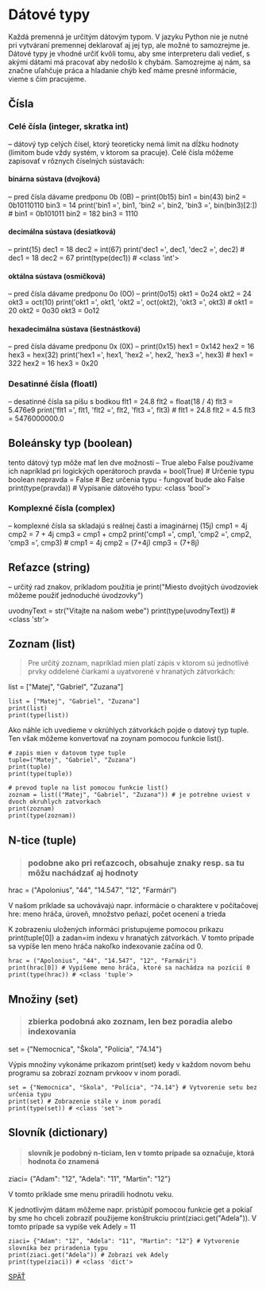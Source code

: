 # Dátové typy

Každá premenná je určitým dátovým typom. V jazyku Python nie je nutné pri vytváraní premennej deklarovať aj jej typ, ale možné to samozrejme je. Dátové typy je vhodné určiť kvôli tomu, aby sme interpreteru dali vedieť, s akými dátami má pracovať aby nedošlo k chybám. Samozrejme aj nám, sa značne uľahčuje práca a hladanie chýb keď máme presné informácie, vieme s čím pracujeme. 

## Čísla

### Celé čísla (integer, skratka int) 
– dátový typ celých čísel, ktorý teoreticky nemá limit na dĺžku hodnoty (limitom bude vždy systém, v ktorom sa pracuje). Celé čísla môžeme zapisovať v rôznych číselných sústavách: 
#### binárna sústava (dvojková)
– pred čísla dávame predponu 0b (0B) – print(0b15)
bin1 = bin(43)
bin2 = 0b10110110
bin3 = 14
print('bin1 =', bin1, 'bin2 =', bin2, 'bin3 =', bin(bin3)[2:]) # bin1 = 0b101011 bin2 = 182 bin3 = 1110

#### decimálna sústava (desiatková)
– print(15)
dec1 = 18
dec2 = int(67)
print('dec1 =', dec1, 'dec2 =', dec2) # dec1 = 18 dec2 = 67
print(type(dec1)) # <class 'int'>

#### oktálna sústava (osmičková) 
– pred čísla dávame predponu 0o (0O) – print(0o15)
okt1 = 0o24
okt2 = 24
okt3 = oct(10)
print('okt1 =', okt1, 'okt2 =', oct(okt2), 'okt3 =', okt3) # okt1 = 20 okt2 = 0o30 okt3 = 0o12

#### hexadecimálna sústava (šestnástková)
– pred čísla dávame predponu 0x (0X) – print(0x15)
hex1 = 0x142
hex2 = 16
hex3 = hex(32)
print('hex1 =', hex1, 'hex2 =', hex2, 'hex3 =', hex3) # hex1 = 322 hex2 = 16 hex3 = 0x20

### Desatinné čísla (floatI)
– desatinné čísla sa píšu s bodkou
flt1 = 24.8
flt2 = float(18 / 4)
flt3 = 5.476e9
print('flt1 =', flt1, 'flt2 =', flt2, 'flt3 =', flt3) # flt1 = 24.8 flt2 = 4.5 flt3 = 5476000000.0

## Boleánsky typ (boolean)

tento dátový typ môže mať len dve možnosti – True alebo False
používame ich napríklad pri logických operátoroch
pravda = bool(True) # Určenie typu boolean
nepravda = False # Bez určenia typu - fungovať bude ako False
print(type(pravda)) # Vypísanie dátového typu:  <class 'bool'>


### Komplexné čísla  (complex)
– komplexné čísla sa skladajú s reálnej časti a imaginárnej (15j)
cmp1 = 4j
cmp2 = 7 + 4j
cmp3 = cmp1 + cmp2
print('cmp1 =', cmp1, 'cmp2 =', cmp2, 'cmp3 =', cmp3) # cmp1 = 4j cmp2 = (7+4j) cmp3 = (7+8j)

## Reťazce (string)
– určitý rad znakov, príkladom použitia je print("Miesto dvojitých úvodzoviek môžeme použiť jednoduché úvodzovky")

uvodnyText = str("Vitajte na našom webe")
print(type(uvodnyText)) # <class 'str'>

## Zoznam (list)
>Pre určitý zoznam, napríklad mien platí zápis v ktorom sú jednotlivé prvky oddelené čiarkami a uyatvorené v hranatých zátvorkách: 

list = ["Matej", "Gabriel", "Zuzana"]
~~~
list = ["Matej", "Gabriel", "Zuzana"]
print(list)
print(type(list))  
~~~
Ako náhle ich uvedieme v okrúhlych zátvorkách pojde o datový typ tuple. Ten však môžeme konvertovať na zoynam pomocou funkcie list().
~~~
# zapis mien v datovom type tuple
tuple=("Matej", "Gabriel", "Zuzana")
print(tuple)
print(type(tuple))

# prevod tuple na list pomocou funkcie list()
zoznam = list(("Matej", "Gabriel", "Zuzana")) # je potrebne uviest v dvoch okruhlych zatvorkach
print(zoznam)
print(type(zoznam))
~~~

## N-tice (tuple)

>### podobne ako pri reťazcoch, obsahuje znaky resp. sa tu môžu nachádzať aj hodnoty

hrac = ("Apolonius", "44", "14.547", "12", "Farmári")

V našom príklade sa uchovávajú napr. informácie o charaktere v počítačovej hre: meno hráča, úroveň, množstvo peňazí, počet ocenení a trieda 

K zobrazeniu uložených informáci pristupujeme pomocou príkazu print(tuple[0]) a zadan=im indexu v hranatých zátvorkách. V tomto prípade sa vypíše len meno hráča nakoľko indexovanie začína od 0.
~~~
hrac = ("Apolonius", "44", "14.547", "12", "Farmári")
print(hrac[0]) # Vypíšeme meno hráča, ktoré sa nachádza na pozícií 0
print(type(hrac)) # <class 'tuple'>
~~~

## Množiny (set)

>### zbierka podobná ako zoznam, len bez poradia alebo indexovania

set = {"Nemocnica", "Škola", "Polícia", "74.14"}

Výpis množiny vykonáme príkazom print(set) kedy v každom novom behu programu sa zobrazí zoznam prvkoov v inom poradí.
~~~
set = {"Nemocnica", "Škola", "Polícia", "74.14"} # Vytvorenie setu bez určenia typu
print(set) # Zobrazenie stále v inom poradí
print(type(set)) # <class 'set'>
~~~
## Slovník (dictionary)

>#### slovník je podobný n-ticiam, len v tomto prípade sa označuje, ktorá hodnota čo znamená
ziaci= {"Adam": "12", "Adela": "11", "Martin": "12"}

V tomto príklade sme menu priradili hodnotu veku. 

K jednotlivým dátam môžeme napr. pristúpiť pomocou funkcie get a pokiaľ by sme ho chceli zobraziť použijeme konštrukciu print(ziaci.get("Adela")). V tomto prípade sa vypíše vek Adely = 11
~~~
ziaci= {"Adam": "12", "Adela": "11", "Martin": "12"} # Vytvorenie slovníka bez priradenia typu 
print(ziaci.get("Adela")) # Zobrazí vek Adely
print(type(ziaci)) # <class 'dict'>
~~~



[SPÄŤ](../../Obsah.md)